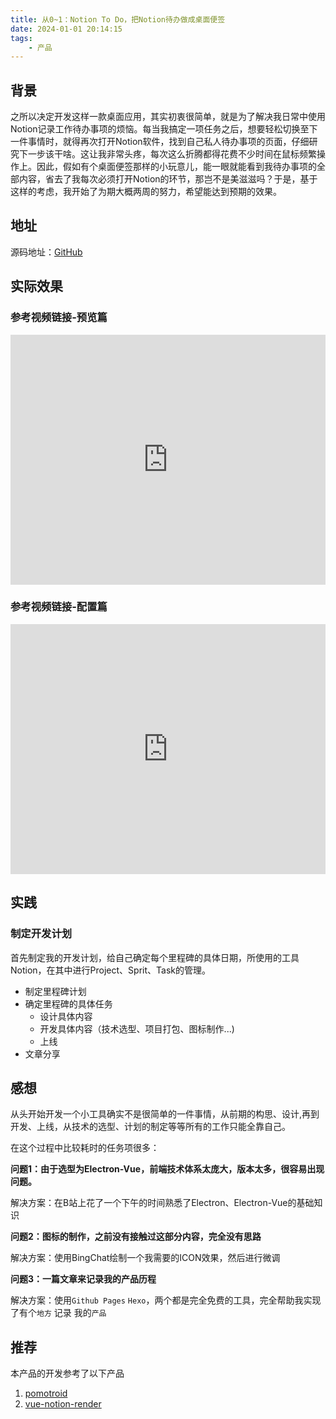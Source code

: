 ```yaml
---
title: 从0~1：Notion To Do，把Notion待办做成桌面便签
date: 2024-01-01 20:14:15
tags:
    - 产品
---
```

## 背景

之所以决定开发这样一款桌面应用，其实初衷很简单，就是为了解决我日常中使用Notion记录工作待办事项的烦恼。每当我搞定一项任务之后，想要轻松切换至下一件事情时，就得再次打开Notion软件，找到自己私人待办事项的页面，仔细研究下一步该干啥。这让我非常头疼，每次这么折腾都得花费不少时间在鼠标频繁操作上。因此，假如有个桌面便签那样的小玩意儿，能一眼就能看到我待办事项的全部内容，省去了我每次必须打开Notion的环节，那岂不是美滋滋吗？于是，基于这样的考虑，我开始了为期大概两周的努力，希望能达到预期的效果。

## 地址

源码地址：[GitHub](https://github.com/DoublePoint/NotionToDo)

## 实际效果

### 参考视频链接-预览篇
<iframe src="https://www.bilibili.com/video/BV1wH4y1E7qf/?share_source=copy_web&vd_source=0e16a51d26cdd4432b6236fec1e06412" scrolling="no" border="0" frameborder="no" framespacing="0" 
style="width:100%;height:400px;"
allowfullscreen="true"> </iframe>

### 参考视频链接-配置篇
<iframe src="https://www.bilibili.com/video/BV1uy42167tZ/?share_source=copy_web&vd_source=0e16a51d26cdd4432b6236fec1e06412" scrolling="no" border="0" frameborder="no" framespacing="0" 
style="width:100%;height:400px;"
allowfullscreen="true"> </iframe>

## 实践

### 制定开发计划

首先制定我的开发计划，给自己确定每个里程碑的具体日期，所使用的工具Notion，在其中进行Project、Sprit、Task的管理。

* 制定里程碑计划
* 确定里程碑的具体任务
  * 设计具体内容
  * 开发具体内容（技术选型、项目打包、图标制作...)
  * 上线
* 文章分享

## 感想

从头开始开发一个小工具确实不是很简单的一件事情，从前期的构思、设计,再到开发、上线，从技术的选型、计划的制定等等所有的工作只能全靠自己。

在这个过程中比较耗时的任务项很多：

**问题1：由于选型为Electron-Vue，前端技术体系太庞大，版本太多，很容易出现问题。**

解决方案：在B站上花了一个下午的时间熟悉了Electron、Electron-Vue的基础知识

**问题2：图标的制作，之前没有接触过这部分内容，完全没有思路**

解决方案：使用BingChat绘制一个我需要的ICON效果，然后进行微调

**问题3：一篇文章来记录我的产品历程**

解决方案：使用`Github Pages` `Hexo`，两个都是完全免费的工具，完全帮助我实现了有个`地方` 记录 我的`产品`

## 推荐

本产品的开发参考了以下产品

1. [pomotroid](https://github.com/Splode/pomotroid)
2. [vue-notion-render](https://github.com/notionblog/vue-notion-render)

